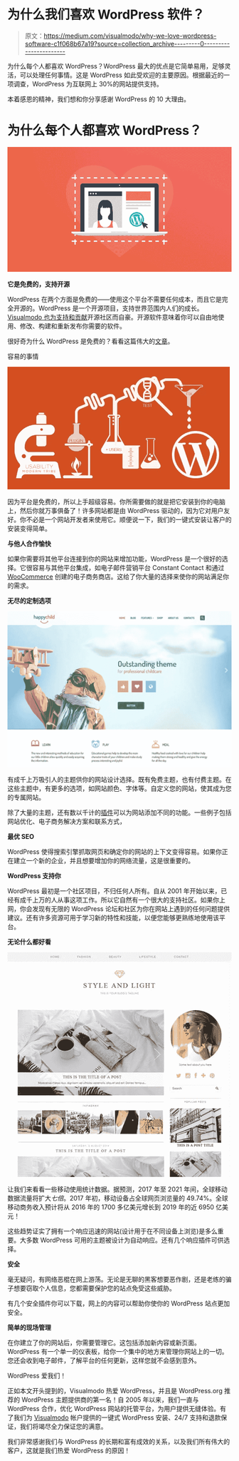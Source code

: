 # 为什么我们喜欢 WordPress 软件？

> 原文：<https://medium.com/visualmodo/why-we-love-wordpress-software-c1f068b67a19?source=collection_archive---------0----------------------->

为什么每个人都喜欢 WordPress？WordPress 最大的优点是它简单易用，足够灵活，可以处理任何事情。这是 WordPress 如此受欢迎的主要原因。根据最近的一项调查，WordPress 为互联网上 30%的网站提供支持。

本着感恩的精神，我们想和你分享感谢 WordPress 的 10 大理由。

# 为什么每个人都喜欢 WordPress？

![](img/e5a0e205892aaaa9313a76737c401ae6.png)

**它是免费的，支持开源**

WordPress 在两个方面是免费的——使用这个平台不需要任何成本，而且它是完全开源的。WordPress 是一个开源项目，支持世界范围内人们的成长。 [Visualmodo 也为支持和贡献](https://visualmodo.com/)开源社区而自豪。开源软件意味着你可以自由地使用、修改、构建和重新发布你需要的软件。

很好奇为什么 WordPress 是免费的？看看这篇伟大的[文章](http://www.wpbeginner.com/beginners-guide/why-is-wordpress-free-what-are-the-costs-what-is-the-catch/)。

容易的事情

![](img/b1a80c43afe99eadb6a80925506ea333.png)

因为平台是免费的，所以上手超级容易。你所需要做的就是把它安装到你的电脑上，然后你就万事俱备了！许多网站都是由 WordPress 驱动的，因为它对用户友好。你不必是一个网站开发者来使用它。顺便说一下，我们的一键式安装让客户的安装变得简单。

**与他人合作愉快**

如果你需要将其他平台连接到你的网站来增加功能，WordPress 是一个很好的选择。它很容易与其他平台集成，如电子邮件营销平台 Constant Contact 和通过 [WooCommerce](https://woocommerce.com/) 创建的电子商务商店。这给了你大量的选择来使你的网站满足你的需求。

**无尽的定制选项**

![](img/17ffbd56779598417988282e95eff5e9.png)

有成千上万吸引人的主题供你的网站设计选择。既有免费主题，也有付费主题。在这些主题中，有更多的选项，如网站颜色、字体等。自定义您的网站，使其成为您的专属网站。

除了大量的主题，还有数以千计的[插件](https://wordpress.org/plugins/)可以为网站添加不同的功能。一些例子包括网站优化、电子商务解决方案和联系方式，

**最优 SEO**

WordPress 使得搜索引擎抓取网页和确定你的网站的上下文变得容易。如果你正在建立一个新的企业，并且想要增加你的网络流量，这是很重要的。

**WordPress 支持你**

WordPress 最初是一个社区项目，不归任何人所有。自从 2001 年开始以来，已经有成千上万的人从事这项工作。所以它自然有一个很大的支持社区。如果你上网，你会发现有无限的 WordPress 论坛和社区为你在网站上遇到的任何问题提供建议。还有许多资源可用于学习新的特性和技能，以便您能够更熟练地使用该平台。

**无论什么都好看**

![](img/b868621aea86baf759504143734f5b0a.png)

让我们来看看一些移动使用统计数据。据预测，2017 年至 2021 年间，全球移动数据流量将扩大*七倍*。2017 年初，移动设备占全球网页浏览量的 49.74%。全球移动商务收入预计将从 2016 年的 1700 多亿美元增长到 2019 年的近 6950 亿美元！

这些趋势证实了拥有一个响应迅速的网站(设计用于在不同设备上浏览)是多么重要。大多数 WordPress 可用的主题被设计为自动响应。还有几个响应插件可供选择。

**安全**

毫无疑问，有网络恶棍在网上游荡。无论是无聊的黑客想要恶作剧，还是老练的骗子想要窃取个人信息，您都需要保护您的站点免受这些威胁。

有几个安全插件你可以下载，网上的内容可以帮助你使你的 WordPress 站点更加安全。

**简单的现场管理**

在你建立了你的网站后，你需要管理它。这包括添加新内容或新页面。WordPress 有一个单一的仪表板，给你一个集中的地方来管理你网站上的一切。您还会收到电子邮件，了解平台的任何更新，这样您就不会感到意外。

WordPress 爱我们！

正如本文开头提到的，Visualmodo 热爱 WordPress，并且是 WordPress.org 推荐的 WordPress 主题提供商的第一名！自 2005 年以来，我们一直与 WordPress 合作，优化 WordPress 网站的托管平台，为用户提供无缝体验。有了我们为 [Visualmodo](https://visualmodo.com/wordpress-themes/) 帐户提供的一键式 WordPress 安装、24/7 支持和退款保证，我们将竭尽全力保证您的满意。

我们非常感谢我们与 WordPress 的长期和富有成效的关系，以及我们所有伟大的客户，这就是我们热爱 WordPress 的原因！
